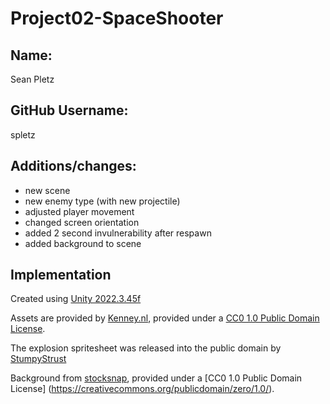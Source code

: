 # Project02-SpaceShooter

## Name:

Sean Pletz

## GitHub Username:

spletz

## Additions/changes:
- new scene
- new enemy type (with new projectile)
- adjusted player movement
- changed screen orientation
- added 2 second invulnerability after respawn
- added background to scene

## Implementation

Created using [Unity 2022.3.45f](https://unity.com)

Assets are provided by [Kenney.nl](https://kenney.nl/assets/space-shooter-extension), provided under a [CC0 1.0 Public Domain License](https://creativecommons.org/publicdomain/zero/1.0/).

The explosion spritesheet was released into the public domain by [StumpyStrust](https://opengameart.org/content/explosion-sheet)

Background from [stocksnap](https://stocksnap.io/photo/night-starry-1X7TDFQBZO), provided under a [CC0 1.0 Public Domain License]
(https://creativecommons.org/publicdomain/zero/1.0/).
